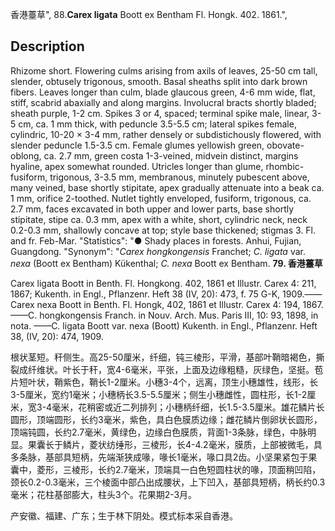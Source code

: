 香港薹草",
88.**Carex ligata** Boott ex Bentham Fl. Hongk. 402. 1861.",

## Description
Rhizome short. Flowering culms arising from axils of leaves, 25-50 cm tall, slender, obtusely trigonous, smooth. Basal sheaths split into dark brown fibers. Leaves longer than culm, blade glaucous green, 4-6 mm wide, flat, stiff, scabrid abaxially and along margins. Involucral bracts shortly bladed; sheath purple, 1-2 cm. Spikes 3 or 4, spaced; terminal spike male, linear, 3-5 cm, ca. 1 mm thick, with peduncle 3.5-5.5 cm; lateral spikes female, cylindric, 10-20 × 3-4 mm, rather densely or subdistichously flowered, with slender peduncle 1.5-3.5 cm. Female glumes yellowish green, obovate-oblong, ca. 2.7 mm, green costa 1-3-veined, midvein distinct, margins hyaline, apex somewhat rounded. Utricles longer than glume, rhombic-fusiform, trigonous, 3-3.5 mm, membranous, minutely pubescent above, many veined, base shortly stipitate, apex gradually attenuate into a beak ca. 1 mm, orifice 2-toothed. Nutlet tightly enveloped, fusiform, trigonous, ca. 2.7 mm, faces excavated in both upper and lower parts, base shortly stipitate, stipe ca. 0.3 mm, apex with a white, short, cylindric neck, neck 0.2-0.3 mm, shallowly concave at top; style base thickened; stigmas 3. Fl. and fr. Feb-Mar.
  "Statistics": "● Shady places in forests. Anhui, Fujian, Guangdong.
  "Synonym": "*Carex hongkongensis* Franchet; *C. ligata* var. *nexa* (Boott ex Bentham) Kükenthal; *C. nexa* Boott ex Bentham.
**79. 香港薹草**

Carex ligata Boott in Benth. Fl. Hongkong. 402, 1861 et Illustr. Carex 4: 211, 1867; Kukenth. in Engl., Pflanzenr. Heft 38 (IV, 20): 473, f. 75 G-K, 1909.——Carex nexa Boott in Benth. Fl. Hongk, 402, 1861 et Illustr. Carex 4: 194, 1867. ——C. hongkongensis Franch. in Nouv. Arch. Mus. Paris III, 10: 93, 1898, in nota. ——C. ligata Boott var. nexa (Boott) Kukenth. in Engl., Pflanzenr. Heft 38, (IV, 20): 474, 1909.

根状茎短。秆侧生。高25-50厘米，纤细，钝三棱形，平滑，基部叶鞘暗褐色，撕裂成纤维状。叶长于秆，宽4-6毫米，平张，上面及边缘粗糙，灰绿色，坚挺。苞片短叶状，鞘紫色，鞘长1-2厘米。小穗3-4个，远离，顶生小穗雄性，线形，长3-5厘米，宽约1毫米；小穗柄长3.5-5.5厘米；侧生小穗雌性，圆柱形，长1-2厘米，宽3-4毫米，花稍密或近二列排列；小穗柄纤细，长1.5-3.5厘米。雄花鳞片长圆形，顶端圆形，长约3毫米，紫色，具白色膜质边缘；雌花鳞片倒卵状长圆形，顶端钝圆，长约2.7毫米，黄绿色，边缘白色膜质，背面1-3条脉，绿色，中脉明显。果囊长于鳞片，菱状纺缍形，三棱形，长4-4.2毫米，膜质，上部被微毛，具多条脉，基部具短柄，先端渐狭成喙，喙长1毫米，喙口具2齿。小坚果紧包于果囊中，菱形，三棱形，长约2.7毫米，顶端具一白色短圆柱状的喙，顶面稍凹陷，颈长0.2-0.3毫米，三个棱面中部凸出成腰状，上下凹入，基部具短柄，柄长约0.3毫米；花柱基部膨大，柱头3个。花果期2-3月。

产安徽、福建、广东；生于林下阴处。模式标本采自香港。
